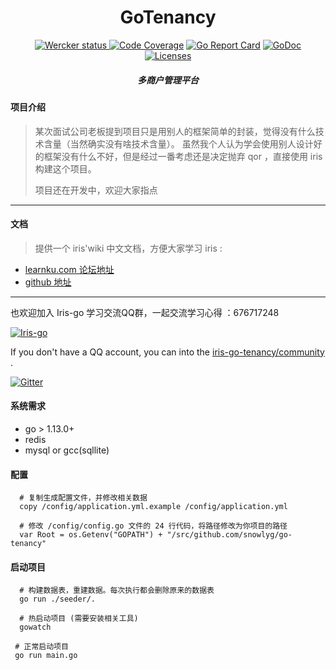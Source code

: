 <h1 align="center">GoTenancy</h1>

<div align="center">
    <a href="https://app.wercker.com/project/byKey/38763d8e14b612f57ad87f50a2b70f10">
      <img alt="Wercker status" src="https://app.wercker.com/status/38763d8e14b612f57ad87f50a2b70f10/s/master">
    </a>
    <a href="https://codecov.io/gh/snowlyg/go-tenancy"><img src="https://codecov.io/gh/snowlyg/go-tenancy/branch/master/graph/badge.svg" alt="Code Coverage"></a>
    <a href="https://goreportcard.com/report/github.com/snowlyg/go-tenancy"><img src="https://goreportcard.com/badge/github.com/snowlyg/go-tenancy" alt="Go Report Card"></a>
    <a href="https://godoc.org/github.com/snowlyg/go-tenancy"><img src="https://godoc.org/github.com/snowlyg/go-tenancy?status.svg" alt="GoDoc"></a>
    <a href="https://github.com/snowlyg/go-tenancy/blob/master/LICENSE"><img src="https://img.shields.io/github/license/snowlyg/go-tenancy" alt="Licenses"></a>
    <h5 align="center">多商户管理平台</h5>
</div>


#### 项目介绍  
>
> 某次面试公司老板提到项目只是用别人的框架简单的封装，觉得没有什么技术含量（当然确实没有啥技术含量）。
> 虽然我个人认为学会使用别人设计好的框架没有什么不好，但是经过一番考虑还是决定抛弃 qor ，直接使用 iris 构建这个项目。
>
> 项目还在开发中，欢迎大家指点
---

#### 文档
> 提供一个 iris'wiki 中文文档，方便大家学习 iris : 

- [learnku.com 论坛地址](https://learnku.com/docs/iris-wiki/v12)
- [github 地址](https://github.com/snowlyg/iris/wiki)


---
也欢迎加入 Iris-go 学习交流QQ群，一起交流学习心得 ：676717248 

<a target="_blank" href="//shang.qq.com/wpa/qunwpa?idkey=cc99ccf86be594e790eacc91193789746af7df4a88e84fe949e61e5c6d63537c"><img border="0" src="http://pub.idqqimg.com/wpa/images/group.png" alt="Iris-go" title="Iris-go"></a>

If you don't have a QQ account, you can into the [iris-go-tenancy/community](https://gitter.im/iris-go-tenancy/community?utm_source=share-link&utm_medium=link&utm_campaign=share-link) .

[![Gitter](https://badges.gitter.im/iris-go-tenancy/community.svg)](https://gitter.im/iris-go-tenancy/community?utm_source=badge&utm_medium=badge&utm_campaign=pr-badge) 


#### 系统需求

- go > 1.13.0+ 
- redis 
- mysql or gcc(sqllite)


#### 配置

```shell script
  # 复制生成配置文件，并修改相关数据 
  copy /config/application.yml.example /config/application.yml

  # 修改 /config/config.go 文件的 24 行代码，将路径修改为你项目的路径
  var Root = os.Getenv("GOPATH") + "/src/github.com/snowlyg/go-tenancy"
```
 

#### 启动项目

```shell script
  # 构建数据表，重建数据。每次执行都会删除原来的数据表   
  go run ./seeder/.

  # 热启动项目 (需要安装相关工具)
  gowatch

 # 正常启动项目
 go run main.go

```
 

